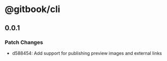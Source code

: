 # @gitbook/cli

## 0.0.1

### Patch Changes

-   d588454: Add support for publishing preview images and external links
